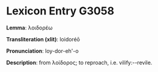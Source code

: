 # Lexicon Entry G3058

**Lemma**: λοιδορέω

**Transliteration (xlit)**: loidoréō

**Pronunciation**: loy-dor-eh'-o

**Description**:
from λοίδορος; to reproach, i.e. vilify:--revile.
